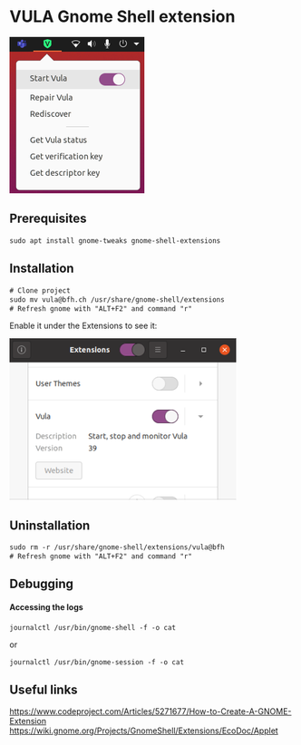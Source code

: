 # VULA Gnome Shell extension

![](docs/imgs/extension.png)

## Prerequisites
```
sudo apt install gnome-tweaks gnome-shell-extensions  
```

## Installation

```
# Clone project
sudo mv vula@bfh.ch /usr/share/gnome-shell/extensions
# Refresh gnome with "ALT+F2" and command "r"
```
Enable it under the Extensions to see it:

<img src="images/mini6.png" alt="" width="400"/>

## Uninstallation

```
sudo rm -r /usr/share/gnome-shell/extensions/vula@bfh
# Refresh gnome with "ALT+F2" and command "r"
```

## Debugging

#### Accessing the logs
```
journalctl /usr/bin/gnome-shell -f -o cat
```
or
```
journalctl /usr/bin/gnome-session -f -o cat
```

## Useful links
https://www.codeproject.com/Articles/5271677/How-to-Create-A-GNOME-Extension
https://wiki.gnome.org/Projects/GnomeShell/Extensions/EcoDoc/Applet
